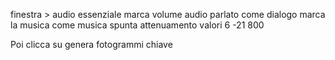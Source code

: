 finestra > audio essenziale
marca volume audio parlato come dialogo
marca la musica come musica
spunta attenuamento
valori
6 
-21 
800

Poi clicca su genera fotogrammi chiave